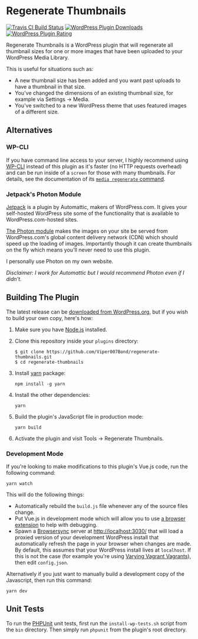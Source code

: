 # Regenerate Thumbnails

[![Travis CI Build Status](https://travis-ci.org/Viper007Bond/regenerate-thumbnails.svg?branch=dev%2Fv3-rewrite)](https://travis-ci.org/Viper007Bond/regenerate-thumbnails)
[![WordPress Plugin Downloads](https://img.shields.io/wordpress/plugin/dt/regenerate-thumbnails.svg)](https://wordpress.org/plugins/regenerate-thumbnails/)
[![WordPress Plugin Rating](https://img.shields.io/wordpress/plugin/r/regenerate-thumbnails.svg)](https://wordpress.org/support/plugin/regenerate-thumbnails/reviews/)


Regenerate Thumbnails is a WordPress plugin that will regenerate all thumbnail sizes for one or more images that have been uploaded to your WordPress Media Library.

This is useful for situations such as:

* A new thumbnail size has been added and you want past uploads to have a thumbnail in that size.
* You've changed the dimensions of an existing thumbnail size, for example via Settings → Media.
* You've switched to a new WordPress theme that uses featured images of a different size.

## Alternatives

### WP-CLI

If you have command line access to your server, I highly recommend using [WP-CLI](https://wp-cli.org/) instead of this plugin as it's faster (no HTTP requests overhead) and can be run inside of a `screen` for those with many thumbnails. For details, see the documentation of its [`media regenerate` command](https://developer.wordpress.org/cli/commands/media/regenerate/).

### Jetpack's Photon Module

[Jetpack](https://jetpack.com/) is a plugin by Automattic, makers of WordPress.com. It gives your self-hosted WordPress site some of the functionality that is available to WordPress.com-hosted sites.

[The Photon module](https://jetpack.com/support/photon/) makes the images on your site be served from WordPress.com's global content delivery network (CDN) which should speed up the loading of images. Importantly though it can create thumbnails on the fly which means you'll never need to use this plugin.

I personally use Photon on my own website.

*Disclaimer: I work for Automattic but I would recommend Photon even if I didn't.*

## Building The Plugin

The latest release can be [downloaded from WordPress.org](https://wordpress.org/plugins/regenerate-thumbnails/), but if you wish to build your own copy, here's how:

1. Make sure you have [Node.js](https://nodejs.org/) installed.

2. Clone this repository inside your `plugins` directory:
	```
	$ git clone https://github.com/Viper007Bond/regenerate-thumbnails.git
	$ cd regenerate-thumbnails
	```

3. Install [yarn](https://www.npmjs.com/package/yarn) package:
	```
	npm install -g yarn
	```

4. Install the other dependencies:
	```
	yarn
	```

5. Build the plugin's JavaScript file in production mode:
	```
	yarn build
	```

6. Activate the plugin and visit Tools → Regenerate Thumbnails.

### Development Mode

If you're looking to make modifications to this plugin's Vue.js code, run the following command:

```
yarn watch
```

This will do the following things:

* Automatically rebuild the `build.js` file whenever any of the source files change.
* Put Vue.js in development mode which will allow you to use [a browser extension](https://github.com/vuejs/vue-devtools#vue-devtools) to help with debugging.
* Spawn a [Browsersync](https://www.browsersync.io/) server at [http://localhost:3030/](http://localhost:3030/) that will load a proxied version of your development WordPress install that automatically refresh the page in your browser when changes are made. By default, this assumes that your WordPress install lives at `localhost`. If this is not the case (for example you're using [Varying Vagrant Vagrants](https://varyingvagrantvagrants.org/)), then edit `config.json`.

Alternatively if you just want to manually build a development copy of the Javascript, then run this command:

```
yarn dev
```

## Unit Tests

To run the [PHPUnit](https://phpunit.de/) unit tests, first run the `install-wp-tests.sh` script from the `bin` directory. Then simply run `phpunit` from the plugin's root directory.